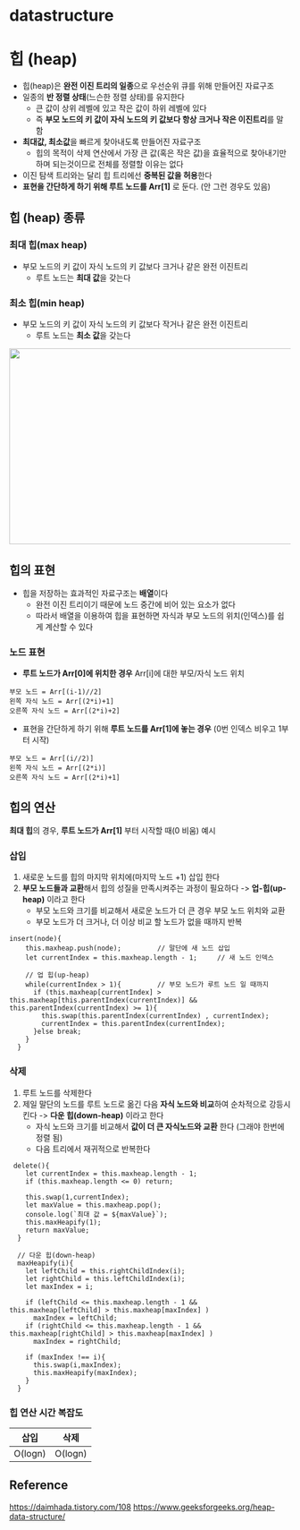 # datastructure
 
 # 힙 (heap)

+ 힙(heap)은 **완전 이진 트리의 일종**으로 우선순위 큐를 위해 만들어진 자료구조
+ 일종의 **반 정렬 상태**(느슨한 정렬 상태)를 유지한다 
   + 큰 값이 상위 레벨에 있고 작은 값이 하위 레벨에 있다
   + 즉 **부모 노드의 키 값이 자식 노드의 키 값보다 항상 크거나 작은 이진트리**를 말함
+ **최대값, 최소값**을 빠르게 찾아내도록 만들어진 자료구조
   + 힙의 목적이 삭제 연산에서 가장 큰 값(혹은 작은 값)을 효율적으로 찾아내기만 하며 되는것이므로 전체를 정렬할 이유는 없다
+ 이진 탐색 트리와는 달리 힙 트리에선 **중복된 값을 허용**한다
+ **표현을 간단하게 하기 위해 루트 노드를 Arr[1]** 로 둔다. (안 그런 경우도 있음)


## 힙 (heap) 종류  

### 최대 힙(max heap)
+ 부모 노드의 키 값이 자식 노드의 키 값보다 크거나 같은 완전 이진트리
   + 루트 노드는 **최대 값**을 갖는다

### 최소 힙(min heap)
+ 부모 노드의 키 값이 자식 노드의 키 값보다 작거나 같은 완전 이진트리
   + 루트 노드는 **최소 값**을 갖는다

<img src="https://github.com/Iam-Sunghyun/javascript-algorithms/blob/main/src/data-structures/heap/img/MinHeapAndMaxHeap.png" width="600" height="350">    


## 힙의 표현
+ 힙을 저장하는 효과적인 자료구조는 **배열**이다 
    + 완전 이진 트리이기 때문에 노드 중간에 비어 있는 요소가 없다
    + 따라서 배열을 이용하여 힙을 표현하면 자식과 부모 노드의 위치(인덱스)를 쉽게 계산할 수 있다
### 노드 표현
+ **루트 노드가 Arr[0]에 위치한 경우** Arr[i]에 대한 부모/자식 노드 위치 
```
부모 노드 = Arr[(i-1)//2]	
왼쪽 자식 노드 = Arr[(2*i)+1]   
오른쪽 자식 노드 = Arr[(2*i)+2]
```
+ 표현을 간단하게 하기 위해 **루트 노드를 Arr[1]에 놓는 경우** (0번 인덱스 비우고 1부터 시작)
```
부모 노드 = Arr[(i//2)]	
왼쪽 자식 노드 = Arr[(2*i)]   
오른쪽 자식 노드 = Arr[(2*i)+1]
```

## 힙의 연산 
**최대 힙**의 경우, **루트 노드가 Arr[1]** 부터 시작할 때(0 비움) 예시

### 삽입
1. 새로운 노드를 힙의 마지막 위치에(마지막 노드 +1) 삽입 한다
2. **부모 노드들과 교환**해서 힙의 성질을 만족시켜주는 과정이 필요하다 -> **업-힙(up-heap)** 이라고 한다
   + 부모 노드와 크기를 비교해서 새로운 노드가 더 큰 경우 부모 노드 위치와 교환
   + 부모 노드가 더 크거나, 더 이상 비교 할 노드가 없을 때까지 반복
```
insert(node){
    this.maxheap.push(node);         // 말단에 새 노드 삽입
    let currentIndex = this.maxheap.length - 1;     // 새 노드 인덱스

    // 업 힙(up-heap)
    while(currentIndex > 1){         // 부모 노드가 루트 노드 일 때까지 
      if (this.maxheap[currentIndex] > this.maxheap[this.parentIndex(currentIndex)] && this.parentIndex(currentIndex) >= 1){
        this.swap(this.parentIndex(currentIndex) , currentIndex);
        currentIndex = this.parentIndex(currentIndex);
      }else break;
    }
  }
```
### 삭제
1. 루트 노드를 삭제한다
2. 제일 말단의 노드를 루트 노드로 옮긴 다음 **자식 노드와 비교**하여 순차적으로 강등시킨다 -> **다운 힙(down-heap)** 이라고 한다
   + 자식 노드와 크기를 비교해서 **값이 더 큰 자식노드와 교환** 한다 (그래야 한번에 정렬 됨)
   + 다음 트리에서 재귀적으로 반복한다
```
 delete(){
    let currentIndex = this.maxheap.length - 1; 
    if (this.maxheap.length <= 0) return;

    this.swap(1,currentIndex);
    let maxValue = this.maxheap.pop();
    console.log(`최대 값 = ${maxValue}`);
    this.maxHeapify(1);   
    return maxValue;
  }
  
  // 다운 힙(down-heap)
  maxHeapify(i){  
    let leftChild = this.rightChildIndex(i);
    let rightChild = this.leftChildIndex(i);
    let maxIndex = i;

    if (leftChild <= this.maxheap.length - 1 && this.maxheap[leftChild] > this.maxheap[maxIndex] )
      maxIndex = leftChild;
    if (rightChild <= this.maxheap.length - 1 && this.maxheap[rightChild] > this.maxheap[maxIndex] )
      maxIndex = rightChild;
      
    if (maxIndex !== i){
      this.swap(i,maxIndex);
      this.maxHeapify(maxIndex);
    }
  }
```


### 힙 연산 시간 복잡도

삽입|삭제|
:---:|:---:|
O(logn)|O(logn)|

## Reference

https://daimhada.tistory.com/108
https://www.geeksforgeeks.org/heap-data-structure/
